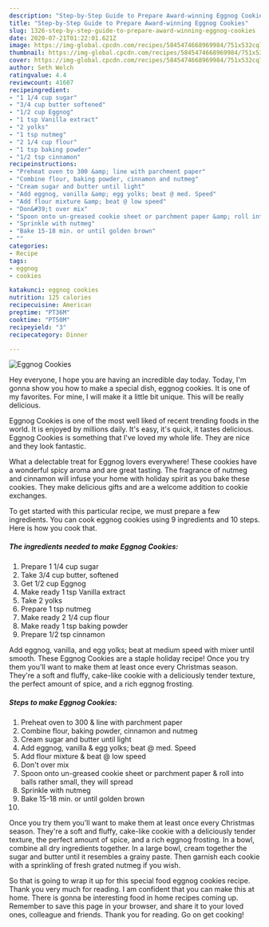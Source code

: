 ```yaml
---
description: "Step-by-Step Guide to Prepare Award-winning Eggnog Cookies"
title: "Step-by-Step Guide to Prepare Award-winning Eggnog Cookies"
slug: 1326-step-by-step-guide-to-prepare-award-winning-eggnog-cookies
date: 2020-07-21T01:22:01.621Z
image: https://img-global.cpcdn.com/recipes/5845474668969984/751x532cq70/eggnog-cookies-recipe-main-photo.jpg
thumbnail: https://img-global.cpcdn.com/recipes/5845474668969984/751x532cq70/eggnog-cookies-recipe-main-photo.jpg
cover: https://img-global.cpcdn.com/recipes/5845474668969984/751x532cq70/eggnog-cookies-recipe-main-photo.jpg
author: Seth Welch
ratingvalue: 4.4
reviewcount: 41607
recipeingredient:
- "1 1/4 cup sugar"
- "3/4 cup butter softened"
- "1/2 cup Eggnog"
- "1 tsp Vanilla extract"
- "2 yolks"
- "1 tsp nutmeg"
- "2 1/4 cup flour"
- "1 tsp baking powder"
- "1/2 tsp cinnamon"
recipeinstructions:
- "Preheat oven to 300 &amp; line with parchment paper"
- "Combine flour, baking powder, cinnamon and nutmeg"
- "Cream sugar and butter until light"
- "Add eggnog, vanilla &amp; egg yolks; beat @ med. Speed"
- "Add flour mixture &amp; beat @ low speed"
- "Don&#39;t over mix"
- "Spoon onto un-greased cookie sheet or parchment paper &amp; roll into balls rather small, they will spread"
- "Sprinkle with nutmeg"
- "Bake 15-18 min. or until golden brown"
- ""
categories:
- Recipe
tags:
- eggnog
- cookies

katakunci: eggnog cookies 
nutrition: 125 calories
recipecuisine: American
preptime: "PT36M"
cooktime: "PT50M"
recipeyield: "3"
recipecategory: Dinner

---
```



![Eggnog Cookies](https://img-global.cpcdn.com/recipes/5845474668969984/751x532cq70/eggnog-cookies-recipe-main-photo.jpg)

Hey everyone, I hope you are having an incredible day today. Today, I'm gonna show you how to make a special dish, eggnog cookies. It is one of my favorites. For mine, I will make it a little bit unique. This will be really delicious.

Eggnog Cookies is one of the most well liked of recent trending foods in the world. It is enjoyed by millions daily. It's easy, it's quick, it tastes delicious. Eggnog Cookies is something that I've loved my whole life. They are nice and they look fantastic.

What a delectable treat for Eggnog lovers everywhere! These cookies have a wonderful spicy aroma and are great tasting. The fragrance of nutmeg and cinnamon will infuse your home with holiday spirit as you bake these cookies. They make delicious gifts and are a welcome addition to cookie exchanges.


To get started with this particular recipe, we must prepare a few ingredients. You can cook eggnog cookies using 9 ingredients and 10 steps. Here is how you cook that.

<!--inarticleads1-->

##### The ingredients needed to make Eggnog Cookies:

1. Prepare 1 1/4 cup sugar
1. Take 3/4 cup butter, softened
1. Get 1/2 cup Eggnog
1. Make ready 1 tsp Vanilla extract
1. Take 2 yolks
1. Prepare 1 tsp nutmeg
1. Make ready 2 1/4 cup flour
1. Make ready 1 tsp baking powder
1. Prepare 1/2 tsp cinnamon


Add eggnog, vanilla, and egg yolks; beat at medium speed with mixer until smooth. These Eggnog Cookies are a staple holiday recipe! Once you try them you&#39;ll want to make them at least once every Christmas season. They&#39;re a soft and fluffy, cake-like cookie with a deliciously tender texture, the perfect amount of spice, and a rich eggnog frosting. 

<!--inarticleads2-->

##### Steps to make Eggnog Cookies:

1. Preheat oven to 300 &amp; line with parchment paper
1. Combine flour, baking powder, cinnamon and nutmeg
1. Cream sugar and butter until light
1. Add eggnog, vanilla &amp; egg yolks; beat @ med. Speed
1. Add flour mixture &amp; beat @ low speed
1. Don&#39;t over mix
1. Spoon onto un-greased cookie sheet or parchment paper &amp; roll into balls rather small, they will spread
1. Sprinkle with nutmeg
1. Bake 15-18 min. or until golden brown
1. 


Once you try them you&#39;ll want to make them at least once every Christmas season. They&#39;re a soft and fluffy, cake-like cookie with a deliciously tender texture, the perfect amount of spice, and a rich eggnog frosting. In a bowl, combine all dry ingredients together. In a large bowl, cream together the sugar and butter until it resembles a grainy paste. Then garnish each cookie with a sprinkling of fresh grated nutmeg if you wish. 

So that is going to wrap it up for this special food eggnog cookies recipe. Thank you very much for reading. I am confident that you can make this at home. There is gonna be interesting food in home recipes coming up. Remember to save this page in your browser, and share it to your loved ones, colleague and friends. Thank you for reading. Go on get cooking!
